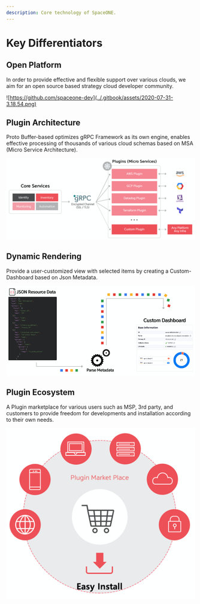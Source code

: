 ```yaml
---
description: Core technology of SpaceONE.
---
```


# Key Differentiators

## Open Platform

In order to provide effective and flexible support over various clouds, we aim for an open source based strategy cloud developer community.

![https://github.com/spaceone-dev](../.gitbook/assets/2020-07-31-3.18.54.png)



## Plugin Architecture

Proto Buffer-based optimizes gRPC Framework as its own engine, enables effective processing of thousands of various cloud schemas based on MSA \(Micro Service Architecture\).

![](../.gitbook/assets/2020-07-31-3.23.50.png)

## Dynamic Rendering

Provide a user-customized view with selected items by creating a Custom-Dashboard based on Json Metadata.

![](../.gitbook/assets/2020-07-31-3.25.39.png)

## Plugin Ecosystem

A Plugin marketplace for various users such as MSP, 3rd party, and customers to provide freedom for developments and installation according to their own needs.

![](../.gitbook/assets/2020-07-31-3.29.34.png)

